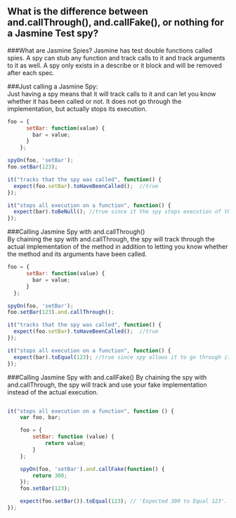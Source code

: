 ## What is the difference between and.callThrough(), and.callFake(), or nothing for a Jasmine Test spy?

###What are Jasmine Spies? 
Jasmine has test double functions called spies. A spy can stub any function and track calls to it and track arguments to it as well. A spy only exists in a describe or it block and will be removed after each spec.

###Just calling a Jasmine Spy:  
Just having a spy means that it will track calls to it and can let you know whether it has been called or not. It does not go through the implementation, but actually stops its execution.


```Javascript
foo = {
      setBar: function(value) {
        bar = value;
      }
    };

spyOn(foo, 'setBar');
foo.setBar(123);

it("tracks that the spy was called", function() {
  expect(foo.setBar).toHaveBeenCalled();  //true
}); 

it("stops all execution on a function", function() {
  expect(bar).toBeNull(); //true since it the spy stops execution of the setBar function.
});
```

###Calling Jasmine Spy with and.callThrough()  
By chaining the spy with and.callThrough, the spy will track through the actual implementation of the method in addition to letting you know whether the method and its arguments have been called.

```Javascript
foo = {
      setBar: function(value) {
        bar = value;
      }
  };

spyOn(foo, 'setBar');
foo.setBar(123).and.callThrough();

it("tracks that the spy was called", function() {
  expect(foo.setBar).toHaveBeenCalled();  //true
}); 

it("stops all execution on a function", function() {
  expect(bar).toEqual(123); //true since spy allows it to go through its normal execution
});
```

###Calling Jasmine Spy with and.callFake()
By chaining the spy with and.callThrough, the spy will track and use your fake implementation instead of the actual execution.

```Javascript

it("stops all execution on a function", function () {
    var foo, bar;

    foo = {
        setBar: function (value) {
            return value;
        }
    };

    spyOn(foo, 'setBar').and.callFake(function() {
        return 300;
    });
    foo.setBar(123);

    expect(foo.setBar()).toEqual(123); // 'Expected 300 to Equal 123'. The test will fail b/c the spy hijacks execution and fakes the specified fake implementation instead.
});
```



